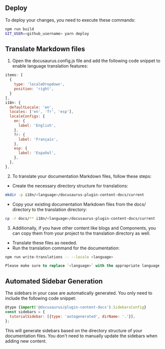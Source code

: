 ## Deploy
To deploy your changes, you need to execute these commands:
```bash
npm run build
GIT_USER=<github_username> yarn deploy
```
## Translate Markdown files
1. Open the docusaurus.config.js file and add the following code snippet to enable language translation features:
```js
items: [
  {
    type: 'localeDropdown',
    position: 'right',
  }
],
i18n: {
  defaultLocale: 'en',
  locales: ['en', 'fr', 'esp'],
  localeConfigs: {
    en: {
      label: 'English',
    },
    fr: {
      label: 'Français',
    },
    esp: {
      label: 'Español',
    },
  },
},
```
2. To translate your documentation Markdown files, follow these steps:
+ Create the necessary directory structure for translations:
```bash
mkdir -p i18n/<language>/docusaurus-plugin-content-docs/current
```
+ Copy your existing documentation Markdown files from the docs/ directory to the translation directory:
```bash
cp -r docs/** i18n/<language>/docusaurus-plugin-content-docs/current
```
3. Additionally, if you have other content like blogs and Components, you can copy them from your project to the translation directory as well.
+ Translate these files as needed.
+ Run the translation command for the documentation:
```bash
npm run write-translations -- --locale <language>
```

```sql
Please make sure to replace `<language>` with the appropriate language code in the paths and commands.
```
## Automated Sidebar Generation
The sidebars in your case are automatically generated. You only need to include the following code snippet:
```js
@type {import('@docusaurus/plugin-content-docs').SidebarsConfig}
const sidebars = {
  tutorialSidebar: [{type: 'autogenerated', dirName: '.'}],
};
```
This will generate sidebars based on the directory structure of your documentation files. You don't need to manually update the sidebars when adding new content.


